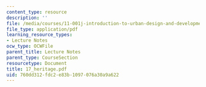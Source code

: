 ```yaml
---
content_type: resource
description: ''
file: /media/courses/11-001j-introduction-to-urban-design-and-development-spring-2006/760dd312fdc2e83b1097076a30a9a622_17_heritage.pdf
file_type: application/pdf
learning_resource_types:
- Lecture Notes
ocw_type: OCWFile
parent_title: Lecture Notes
parent_type: CourseSection
resourcetype: Document
title: 17_heritage.pdf
uid: 760dd312-fdc2-e83b-1097-076a30a9a622
---
```

